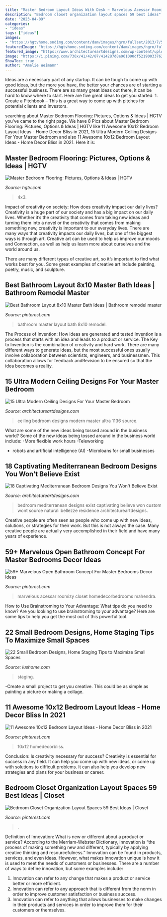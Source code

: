 ```yaml
---
title: "Master Bedroom Layout Ideas With Desk ~ Marvelous Acessar Roomizy Closet Homedecorbedrooms Mahendra"
description: "Bedroom closet organization layout spaces 59 best ideas"
date: "2023-04-09"
categories:
- "ideas"
tags: ["ideas"]
images:
- "https://hgtvhome.sndimg.com/content/dam/images/hgrm/fullset/2013/7/5/0/DP_Dolgin-Contemporary-Bedroom_4x3.jpg.rend.hgtvcom.616.462.suffix/1405394008433.jpeg"
featuredImage: "https://hgtvhome.sndimg.com/content/dam/images/hgrm/fullset/2013/7/5/0/DP_Dolgin-Contemporary-Bedroom_4x3.jpg.rend.hgtvcom.616.462.suffix/1405394008433.jpeg"
featured_image: "https://www.architectureartdesigns.com/wp-content/uploads/2015/03/424-630x401.jpg"
image: "https://i.pinimg.com/736x/41/42/87/414287d8e961090df52190033762cce4.jpg"
ShowToc: true
author: "Amelie Weimann"
---
```



Ideas are a necessary part of any startup. It can be tough to come up with good ideas, but the more you have, the better your chances are of starting a successful business. There are so many great ideas out there, it can be hard to know where to start. Here are five great ideas to get you started: 1. Create a Pitchbook – This is a great way to come up with pitches for potential clients and investors.

	

		
searching about Master Bedroom Flooring: Pictures, Options &amp; Ideas | HGTV you've came to the right page. We have 8 Pics about Master Bedroom Flooring: Pictures, Options &amp; Ideas | HGTV like 11 Awesome 10x12 Bedroom Layout Ideas - Home Decor Bliss in 2021, 15 Ultra Modern Ceiling Designs For Your Master Bedroom and also 11 Awesome 10x12 Bedroom Layout Ideas - Home Decor Bliss in 2021. Here it is:
		
    
## Master Bedroom Flooring: Pictures, Options &amp; Ideas | HGTV

<img loading=lazy src="https://hgtvhome.sndimg.com/content/dam/images/hgrm/fullset/2013/7/5/0/DP_Dolgin-Contemporary-Bedroom_4x3.jpg.rend.hgtvcom.616.462.suffix/1405394008433.jpeg" onerror="this.onerror=null;this.src='https://tse2.mm.bing.net/th?id=OIP.kuz7xGmRMneWrHm3NwTh7gHaFj&amp;pid=15.1';" alt="Master Bedroom Flooring: Pictures, Options &amp; Ideas | HGTV">

_Source: hgtv.com_

>4x3. 

	

Impact of creativity on society: How does creativity impact our daily lives?
Creativity is a huge part of our society and has a big impact on our daily lives. Whether it’s the creativity that comes from taking new ideas and turning them into a novel or the creativity that comes from making something new, creativity is important to our everyday lives.
There are many ways that creativity impacts our daily lives, but one of the biggest ways is through art. Creative art can be used to help us improve our moods and Connection, as well as help us learn more about ourselves and the world around us.

There are many different types of creative art, so it’s important to find what works best for you. Some great examples of creative art include painting, poetry, music, and sculpture.

    
## Best Bathroom Layout 8x10 Master Bath Ideas | Bathroom Remodel Master

<img loading=lazy src="https://i.pinimg.com/736x/96/7a/26/967a26eb7943f1139485e839281ef0cc.jpg" onerror="this.onerror=null;this.src='https://tse4.mm.bing.net/th?id=OIP.-v923x6HayWILlVaY1LidQAAAA&amp;pid=15.1';" alt="Best Bathroom Layout 8x10 Master Bath Ideas | Bathroom remodel master">

_Source: pinterest.com_

>bathroom master layout bath 8x10 remodel. 

	

The Process of Invention: How ideas are generated and tested
Invention is a process that starts with an idea and leads to a product or service. The Key to Invention is the combination of creativity and hard work. There are many different ways to generate ideas, but the most successful ones usually involve collaboration between scientists, engineers, and businessmen. This collaboration allows for feedback andRevision to be ensured so that the idea becomes a reality.

    
## 15 Ultra Modern Ceiling Designs For Your Master Bedroom

<img loading=lazy src="https://www.architectureartdesigns.com/wp-content/uploads/2015/03/424-630x401.jpg" onerror="this.onerror=null;this.src='https://tse1.mm.bing.net/th?id=OIP.n8i-H2nZpLKnQvH4M0DMtAHaEt&amp;pid=15.1';" alt="15 Ultra Modern Ceiling Designs For Your Master Bedroom">

_Source: architectureartdesigns.com_

>ceiling bedroom designs modern master ultra 1136 source. 

	

What are some of the new ideas being tossed around in the business world?
Some of the new ideas being tossed around in the business world include: 
-More flexible work hours 
-Teleworking 
- robots and artificial intelligence (AI) 
-Microloans for small businesses

    
## 18 Captivating Mediterranean Bedroom Designs You Won&#039;t Believe Exist

<img loading=lazy src="https://www.architectureartdesigns.com/wp-content/uploads/2016/07/18-Captivating-Mediterranean-Bedroom-Designs-You-Wont-Believe-Exist-12.jpg" onerror="this.onerror=null;this.src='https://tse1.mm.bing.net/th?id=OIP.tpUwJuB_uOwgm5bzpt7qNwHaEk&amp;pid=15.1';" alt="18 Captivating Mediterranean Bedroom Designs You Won&#039;t Believe Exist">

_Source: architectureartdesigns.com_

>bedroom mediterranean designs exist captivating believe won custom wont source naturali bellezze residence architectureartdesigns. 

	

Creative people are often seen as people who come up with new ideas, solutions, or strategies for their work. But this is not always the case. Many creative people are actually very accomplished in their field and have many years of experience.

    
## 59+ Marvelous Open Bathroom Concept For Master Bedrooms Decor Ideas

<img loading=lazy src="https://i.pinimg.com/736x/79/93/17/79931715a6ea78c575fd8c04122217ee.jpg" onerror="this.onerror=null;this.src='https://tse1.mm.bing.net/th?id=OIP.OpliDYNDVAh3dIXQz8pWAgHaKM&amp;pid=15.1';" alt="59+ Marvelous Open Bathroom Concept For Master Bedrooms Decor Ideas">

_Source: pinterest.com_

>marvelous acessar roomizy closet homedecorbedrooms mahendra. 

	

How to Use Brainstroming to Your Advantage: What tips do you need to know?
Are you looking to use brainstroming to your advantage? Here are some tips to help you get the most out of this powerful tool.

    
## 22 Small Bedroom Designs, Home Staging Tips To Maximize Small Spaces

<img loading=lazy src="https://www.lushome.com/wp-content/uploads/2015/05/small-spaces-bedroom-designs-decorating-ideas-20.jpg" onerror="this.onerror=null;this.src='https://tse3.mm.bing.net/th?id=OIP.IKyDU-Sv_hhBut0qFMlepwHaJ3&amp;pid=15.1';" alt="22 Small Bedroom Designs, Home Staging Tips to Maximize Small Spaces">

_Source: lushome.com_

>staging. 

	

-Create a small project to get you creative. This could be as simple as painting a picture or making a collage. 

    
## 11 Awesome 10x12 Bedroom Layout Ideas - Home Decor Bliss In 2021

<img loading=lazy src="https://i.pinimg.com/736x/41/42/87/414287d8e961090df52190033762cce4.jpg" onerror="this.onerror=null;this.src='https://tse4.mm.bing.net/th?id=OIP.uaMjHYdpVpxk3Ib6sboIpQHaLH&amp;pid=15.1';" alt="11 Awesome 10x12 Bedroom Layout Ideas - Home Decor Bliss in 2021">

_Source: pinterest.com_

>10x12 homedecorbliss. 

	

Conclusion: Is creativity necessary for success?
Creativity is essential for success in any field. It can help you come up with new ideas, or come up with solutions to difficult problems. It can also help you develop new strategies and plans for your business or career.

    
## Bedroom Closet Organization Layout Spaces 59 Best Ideas | Closet

<img loading=lazy src="https://i.pinimg.com/736x/5c/2d/d0/5c2dd03f6d4e272d6dc608ef62b735ec.jpg" onerror="this.onerror=null;this.src='https://tse1.mm.bing.net/th?id=OIP.cJaSeO0it8WyBrzU9x6xGgAAAA&amp;pid=15.1';" alt="Bedroom Closet Organization Layout Spaces 59 Best Ideas | Closet">

_Source: pinterest.com_

>. 

	

Definition of Innovation: What is new or different about a product or service?
According to the Merriam-Webster Dictionary, innovation is “the process of making something new and different, typically by applying creative thinking and resourcefulness.” Innovation can be found in products, services, and even ideas. However, what makes innovation unique is how it is used to meet the needs of customers or businesses. There are a number of ways to define innovation, but some examples include: 
1. Innovation can refer to any change that makes a product or service better or more efficient.
2. Innovation can refer to any approach that is different from the norm in order to improve customer satisfaction or business success.
3. Innovation can refer to anything that allows businesses to make changes in their products and services in order to improve them for their customers or themselves.

